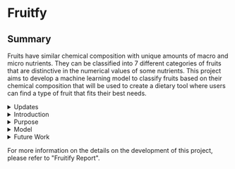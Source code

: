 # Fruitfy

## Summary

Fruits have similar chemical composition with unique amounts of macro and micro nutrients. They can be classified into 7 different categories of fruits that are distinctive in the numerical values of some nutrients. This project aims to develop a machine learning model to classify fruits based on their chemical composition that will be used to create a dietary tool where users can find a type of fruit that fits their best needs.

<details>
  <summary>Updates</summary>
  <ul>
    <details>
      <summary>August 10th, 2024</summary>
  - Developments for other food groups is being planned and developed
  * Migrating data collection from API calls to download files
      
  <br> The developments for other food group calls for a rebranding from Fruitify to Foodify. The decision to migrate the data to a database will prove to increase the stability of the data.
    </details>
    <details>
      <summary>June 11th, 2024</summary>
      
  - Created a design draft for the home page using Figma
  * Created the home page using the draft
    
  <br>The design of the home page is relatively complete with the exlusion of some buttons. The only functional button, for now, is the "Fruit" button on the navigation bar which was the original project. The navigation bar serves as a quick way to access the tools for users that are already familiar with them. The "Get Started" button serves as a beginner's guide to select from the array of tools. The next step is to redesign the fruit tool such that it matches the current style of the website and to design and integrate, but without functionality, the "Get Started" Page.
    </details>
    <details>
      <summary> June 6th, 2024 </summary>
      
  - Updated the size of the value input boxes to match the size of the average input
  * Increased the size of the percent input boxes
    
  <br>The function for the fruit tool is mostly complete. The UI can be improved with the addition of buttons and the model can be improved through further optimization and analaysis. To increase the usefullness of this tool, we can broaden the fruit types. We can build a similar food predictor for all types of food including meats, dairy, vegetable, etc. The next step is to build a functional website that houses these tools.
  </details>
  
  </ul>

</details>
<details>
  <summary>Introduction</summary>
  There are many types of fruits and each one has a unique chemical composition of different macro and micro nutrients. These fruits can be grouped into 7 classes: aggregate, berry, citrus, drupe, melon, multiple, pome. Some groups have properties that differentiates them from others. For example, melons have the highest amount of vitamin A while drupes have the highest amount of vitamin C. Initial plans for this project was for a classification of individual fruits. However, due to the limitations of the data that is required to train the model, the plan was reduced to categories of fruits.
</details>

<details>
  <summary>Purpose</summary>
  This project aims to help people that want to get their fruit intake that suits their nutritional needs down to the digits. The practical portion of this project is a US FDA Nutrition label where users can input values for certain nutrients.
</details>

<details>
  <summary>Model</summary>
  By analyzing the results of certain techniques of handling missing data, feature selection, and sample selection, a random forest model was developed at a 79.33% accuracy with the following hypter parameters: max_depth=5, max_features='log2', n_estimators=175, random_state=11.
</details>

<details>
  <summary>Future Work</summary>
  This project only tested simple classifier models and future work may include testing more complex models or further optimization. The data for this project was exclusively fruits, but it can be broadened. Future research and development can scale this project to classify more broader categories of food such as dairy, meat, vegetables, etc.
</details>

For more information on the details on the development of this project, please refer to "Fruitify Report".
